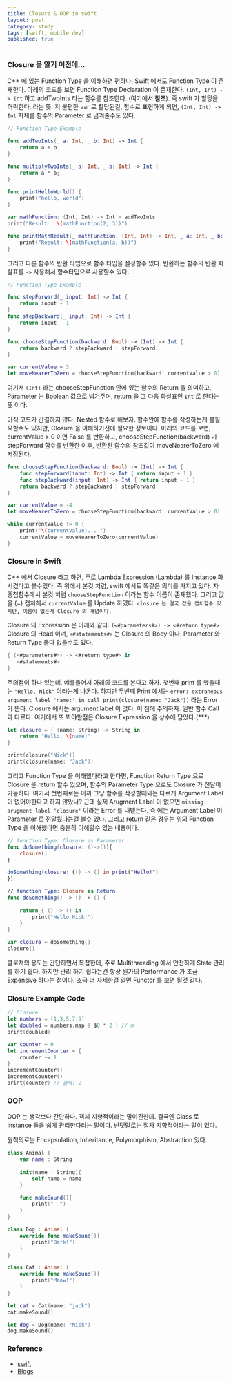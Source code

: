 ```yaml
---
title: Closure & OOP in swift
layout: post
category: study
tags: [swift, mobile dev]
published: true
---
```


### Closure 을 알기 이전에...

C++ 에 있는 Function Type 을 이해하면 편하다. Swift 에서도 Function Type 이 존재한다. 아래의 코드를 보면 Function Type Declaration 이 존재한다. `(Int, Int) -> Int` 하고 addTwoInts 라는 함수를 참조한다. (여기에서 **참조**). 즉 swift 가 할당을 허락한다. 라는 뜻. 저 불편한 var 로 할당된걸, 함수로 표현하게 되면, `(Int, Int) -> Int` 자체를 함수의 Parameter 로 넘겨줄수도 있다.

```swift
// Function Type Example

func addTwoInts(_ a: Int, _ b: Int) -> Int {
    return a + b
}

func multiplyTwoInts(_ a: Int, _ b: Int) -> Int {
    return a * b;
}

func printHelloWorld() {
    print("hello, world")
}

var mathFunction: (Int, Int) -> Int = addTwoInts
print("Result : \(mathFunction(2, 3))")

func printMathResult(_ mathFunction: (Int, Int) -> Int, _ a: Int, _ b: Int) {
    print("Result: \(mathFunction(a, b))")
}
```

그리고 다른 함수의 반환 타입으로 함수 타입을 설정할수 있다. 반환하는 함수의 반환 화살표를 `->` 사용해서 함수타입으로 사용할수 있다.

```swift
// Function Type Example

func stepForward(_ input: Int) -> Int {
    return input + 1
}
func stepBackward(_ input: Int) -> Int {
    return input - 1
}

func chooseStepFunction(backward: Bool) -> (Int) -> Int {
    return backward ? stepBackward : stepForward
}

var currentValue = 3
let moveNearerToZero = chooseStepFunction(backward: currentValue > 0)
```

여기서 `(Int)` 라는 chooseStepFunction 안에 있는 함수의 Return 을 의미하고, Parameter 는 Boolean 값으로 넘겨주며, return 을 그 다음 화살표인 `Int` 로 한다는 뜻 이다.

아직 코드가 간결하지 않다, Nested 함수로 해보자. 함수안에 함수를 작성하는게 불필요할수도 있지만, Closure 을 이해하기전에 필요한 정보이다. 아래의 코드를 보면, currentValue > 0 이면 False 를 반환하고, chooseStepFunction(backward) 가 stepForward 함수를 반환한 이후, 반환된 함수의 참조값이 moveNearerToZero 에 저장된다.

```swift
func chooseStepFunction(backward: Bool) -> (Int) -> Int {
    func stepForward(input: Int) -> Int { return input + 1 }
    func stepBackward(input: Int) -> Int { return input - 1 }
    return backward ? stepBackward : stepForward
}

var currentValue = -4
let moveNearerToZero = chooseStepFunction(backward: currentValue > 0)

while currentValue != 0 {
    print("\(currentValue)... ")
    currentValue = moveNearerToZero(currentValue)
}
```

### Closure in Swift

C++ 에서 Closure 라고 하면, 주로 Lambda Expression (Lambda) 를 Instance 화 시켰다고 볼수있다. 즉 위에서 본것 처럼, swift 에서도 똑같은 의미를 가지고 있다. 자 중첩함수에서 본것 처럼 `chooseStepFunction` 이라는 함수 이름이 존재했다. 그리고 값을 (=) 캡쳐해서 `currentValue` 를 Update 하였다. `closure 는 결국 값을 캡처할수 있지만, 이름이 없는게 Closure 의 개념이다.`

Closure 의 Expression 은 아래와 같다. `(<#parameters#>) -> <#return type#>` Closure 의 Head 이며, `<#statements#>` 는 Closure 의 Body 이다. Parameter 와 Return Type 둘다 없을수도 있다.

```swift
{ (<#parameters#>) -> <#return type#> in
   <#statements#>
}
```

주의점이 하나 있는데, 예를들어서 아래의 코드를 본다고 하자. 첫번째 print 를 했을때는 `"Hello, Nick"` 이라는게 나온다. 하지만 두번째 Print 에서는 `error: extraneous argument label 'name:' in call
print(closure(name: "Jack"))` 라는 Error 가 뜬다. Closure 에서는 argument label 이 없다. 이 점에 주의하자. 일반 함수 Call 과 다르다. 여기에서 또 봐야할점은 Closure Expression 을 상수에 담았다.(***)

```swift
let closure = { (name: String) -> String in
    return "Hello, \(name)"
}

print(closure("Nick"))
print(closure(name: "Jack"))
```

그리고 Function Type 을 이해했다라고 한다면, Function Return Type 으로 Closure 을 return 할수 있으며, 함수의 Parameter Type 으로도 Closure 가 전달이 가능하다. 여기서 첫번째로는 아까 그냥 함수를 작성할때와는 다르게 Argument Label 이 없어야한다고 하지 않았나? 근데 실제 Arugment Label 이 없으면 `missing arugment label 'closure'` 이라는 Error 를 내뱉는다. 즉 에는 Argument Label 이 Parameter 로 전달됬다는걸 볼수 있다. 그리고 return 같은 경우는 위의 Function Type 을 이해했다면 충분히 이해할수 있는 내용이다.

```swift
// function Type: Closure as Parameter
func doSomething(closure: ()->()){
    closure()
}

doSomething(closure: {() -> () in print("Hello!")
})

// function Type: Closure as Return
func doSomething() -> () -> () {
    
    return { () -> () in
        print("Hello Nick!")
    }
}

var closure = doSomething()
closure()
```

클로져의 용도는 간단하면서 복잡한데, 주로 Multithreading 에서 안전하게 State 관리를 하기 쉽다. 하지만 관리 하기 쉽다는건 항상 뭔가의 Performance 가 조금 Expensive 하다는 점이다. 조금 더 자세한걸 알면 Functor 를 보면 될것 같다.

### Closure Example Code
```swift
// Closure 
let numbers = [1,3,5,7,9]
let doubled = numbers.map { $0 * 2 } // m
print(doubled)

var counter = 0
let incrementCounter = {
    counter += 1
}
incrementCounter()
incrementCounter()
print(counter) // 출력: 2
```

### OOP 
OOP 는 생각보다 간단하다. 객체 지향적이라는 말이긴한데. 결국엔 Class 로 Instance 들을 쉽게 관리한다라는 말이다. 반댓말로는 절차 지향적이라는 말이 있다.

원칙의로는 Encapsulation, Inheritance, Polymorphism, Abstraction 있다.

```swift
class Animal {
    var name : String
    
    init(name : String){
        self.name = name
    }

    func makeSound(){
        print("--")
    }
}

class Dog : Animal {
    override func makeSound(){
        print("Bark!")
    }
}

class Cat : Animal {
    override func makeSound(){
        print("Meow!")
    }
}

let cat = Cat(name: "jack")
cat.makeSound()

let dog = Dog(name: "Nick")
dog.makeSound()
```

### Reference
* [swift](https://bbiguduk.gitbook.io/swift/language-guide-1/functions)
* [Blogs](https://babbab2.tistory.com/81)